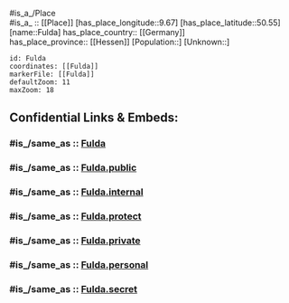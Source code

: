 ﻿---
confidential: public
isDeleted: false
location:
- 50.55
- 9.67
mapmarker: city
mapzoom:
- 7
- 12
SpocWebEntityId: 30307
tags:
- geo/City
type: City
---

#is_a_/Place  
#is_a_ :: [[Place]] 
[has_place_longitude::9.67] 
[has_place_latitude::50.55] 
[name::Fulda] 
has_place_country:: [[Germany]]  
has_place_province:: [[Hessen]] 
[Population::] 
[Unknown::] 


```leaflet
id: Fulda
coordinates: [[Fulda]] 
markerFile: [[Fulda]] 
defaultZoom: 11 
maxZoom: 18
```


## Confidential Links & Embeds: 

### #is_/same_as :: [Fulda](/_Standards/Earth/Continent/Europe/Europe~Central/Germany/Germany~West/Hessen/counties~Hessen/Fulda/Fulda.md) 

### #is_/same_as :: [Fulda.public](/_public/Earth/Continent/Europe/Europe~Central/Germany/Germany~West/Hessen/counties~Hessen/Fulda/Fulda.public.md) 

### #is_/same_as :: [Fulda.internal](/_internal/Earth/Continent/Europe/Europe~Central/Germany/Germany~West/Hessen/counties~Hessen/Fulda/Fulda.internal.md) 

### #is_/same_as :: [Fulda.protect](/_protect/Earth/Continent/Europe/Europe~Central/Germany/Germany~West/Hessen/counties~Hessen/Fulda/Fulda.protect.md) 

### #is_/same_as :: [Fulda.private](/_private/Earth/Continent/Europe/Europe~Central/Germany/Germany~West/Hessen/counties~Hessen/Fulda/Fulda.private.md) 

### #is_/same_as :: [Fulda.personal](/_personal/Earth/Continent/Europe/Europe~Central/Germany/Germany~West/Hessen/counties~Hessen/Fulda/Fulda.personal.md) 

### #is_/same_as :: [Fulda.secret](/_secret/Earth/Continent/Europe/Europe~Central/Germany/Germany~West/Hessen/counties~Hessen/Fulda/Fulda.secret.md)

